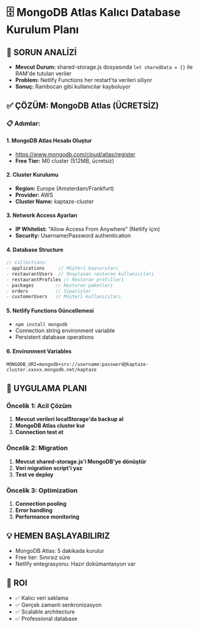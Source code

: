 # 🗄️ MongoDB Atlas Kalıcı Database Kurulum Planı

## 🚨 SORUN ANALİZİ
- **Mevcut Durum:** shared-storage.js dosyasında `let sharedData = {}` ile RAM'de tutulan veriler
- **Problem:** Netlify Functions her restart'ta verileri siliyor
- **Sonuç:** Rambocan gibi kullanıcılar kayboluyor

## ✅ ÇÖZÜM: MongoDB Atlas (ÜCRETSİZ)

### 📋 Adımlar:

#### 1. MongoDB Atlas Hesabı Oluştur
- https://www.mongodb.com/cloud/atlas/register
- **Free Tier:** M0 cluster (512MB, ücretsiz)

#### 2. Cluster Kurulumu
- **Region:** Europe (Amsterdam/Frankfurt)
- **Provider:** AWS
- **Cluster Name:** kaptaze-cluster

#### 3. Network Access Ayarları
- **IP Whitelist:** "Allow Access From Anywhere" (Netlify için)
- **Security:** Username/Password authentication

#### 4. Database Structure
```javascript
// Collections:
- applications     // Müşteri başvuruları
- restaurantUsers  // Onaylanan restoran kullanıcıları
- restaurantProfiles // Restoran profilleri
- packages        // Restoran paketleri
- orders          // Siparişler
- customerUsers   // Müşteri kullanıcıları
```

#### 5. Netlify Functions Güncellemesi
- `npm install mongodb` 
- Connection string environment variable
- Persistent database operations

#### 6. Environment Variables
```
MONGODB_URI=mongodb+srv://username:password@kaptaze-cluster.xxxxx.mongodb.net/kaptaze
```

## 🎯 UYGULAMA PLANI

### Öncelik 1: Acil Çözüm
1. **Mevcut verileri localStorage'da backup al**
2. **MongoDB Atlas cluster kur**
3. **Connection test et**

### Öncelik 2: Migration
1. **Mevcut shared-storage.js'i MongoDB'ye dönüştür**
2. **Veri migration script'i yaz**
3. **Test ve deploy**

### Öncelik 3: Optimization
1. **Connection pooling**
2. **Error handling**
3. **Performance monitoring**

## 💡 HEMEN BAŞLAYABILIRIZ
- MongoDB Atlas: 5 dakikada kurulur
- Free tier: Sınırsız süre
- Netlify entegrasyonu: Hazır dokümantasyon var

## 🚀 ROI
- ✅ Kalıcı veri saklama
- ✅ Gerçek zamanlı senkronizasyon
- ✅ Scalable architecture
- ✅ Professional database